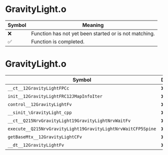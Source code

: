 # GravityLight.o
| Symbol | Meaning 
| ------------- | ------------- 
| :x: | Function has not yet been started or is not matching. 
| :white_check_mark: | Function is completed. 


# GravityLight.o
| Symbol | Decompiled? |
| ------------- | ------------- |
| `__ct__12GravityLightFPCc` | :x: |
| `init__12GravityLightFRC12JMapInfoIter` | :x: |
| `control__12GravityLightFv` | :x: |
| `__sinit_\GravityLight_cpp` | :x: |
| `__ct__Q215NrvGravityLight19GravityLightNrvWaitFv` | :x: |
| `execute__Q215NrvGravityLight19GravityLightNrvWaitCFP5Spine` | :x: |
| `getBaseMtx__12GravityLightCFv` | :x: |
| `__dt__12GravityLightFv` | :x: |
